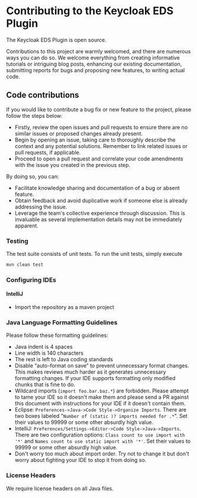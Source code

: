 # Contributing to the Keycloak EDS Plugin

The Keycloak EDS Plugin is open source.

Contributions to this project are warmly welcomed, and there are numerous 
ways you can do so. We welcome everything from creating informative 
tutorials or intriguing blog posts, enhancing our existing documentation, 
submitting reports for bugs and proposing new features, to writing actual code.

## Code contributions

If you would like to contribute a bug fix or new feature to the project, please follow the steps below:

- Firstly, review the open issues and pull requests to ensure there are no similar issues or proposed changes already present.
- Begin by opening an issue, taking care to thoroughly describe the context and any potential solutions. Remember to link related issues or pull requests, if applicable.
- Proceed to open a pull request and correlate your code amendments with the issue you created in the previous step.

By doing so, you can:
- Facilitate knowledge sharing and documentation of a bug or absent feature.
- Obtain feedback and avoid duplicative work if someone else is already addressing the issue.
- Leverage the team's collective experience through discussion. This is invaluable as several implementation details may not be immediately apparent.

### Testing

The test suite consists of unit tests.
To run the unit tests, simply execute

```bash
mvn clean test
```

### Configuring IDEs

#### IntelliJ

- Import the repository as a maven project

### Java Language Formatting Guidelines

Please follow these formatting guidelines:

* Java indent is 4 spaces
* Line width is 140 characters
* The rest is left to Java coding standards
* Disable “auto-format on save” to prevent unnecessary format changes.
  This makes reviews much harder as it generates unnecessary formatting changes.
  If your IDE supports formatting only modified chunks that is fine to do.
* Wildcard imports (`import foo.bar.baz.*`) are forbidden.
  Please attempt to tame your IDE so it doesn't make them and please send a PR against this document with instructions for your IDE if it doesn't contain them.
* Eclipse: `Preferences->Java->Code Style->Organize Imports`.
  There are two boxes labeled "`Number of (static )? imports needed for .*`".
  Set their values to 99999 or some other absurdly high value.
* IntelliJ: `Preferences/Settings->Editor->Code Style->Java->Imports`.
  There are two configuration options: `Class count to use import with '*'` and `Names count to use static import with '*'`.
  Set their values to 99999 or some other absurdly high value.
* Don't worry too much about import order.
  Try not to change it but don't worry about fighting your IDE to stop it from doing so.

### License Headers

We require license headers on all Java files.